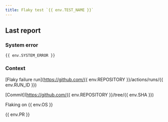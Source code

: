 ```yaml
---
title: Flaky test `{{ env.TEST_NAME }}`
---
```


## Last report

### System error

```text
{{ env.SYSTEM_ERROR }}
```

### Context

[Flaky failure run](https://github.com/{{ env.REPOSITORY }}/actions/runs/{{ env.RUN_ID }})

[Commit](https://github.com/{{ env.REPOSITORY }}/tree/{{ env.SHA }})

Flaking on {{ env.OS }}

{{ env.PR }}
